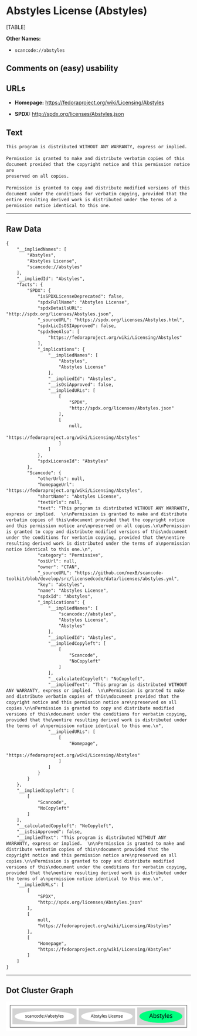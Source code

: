 Abstyles License (Abstyles)
===========================

[TABLE]

**Other Names:**

-   `scancode://abstyles`

Comments on (easy) usability
----------------------------

URLs
----

-   **Homepage:** https://fedoraproject.org/wiki/Licensing/Abstyles

-   **SPDX:** http://spdx.org/licenses/Abstyles.json

Text
----

    This program is distributed WITHOUT ANY WARRANTY, express or implied.  

    Permission is granted to make and distribute verbatim copies of this
    document provided that the copyright notice and this permission notice are
    preserved on all copies.

    Permission is granted to copy and distribute modified versions of this
    document under the conditions for verbatim copying, provided that the
    entire resulting derived work is distributed under the terms of a
    permission notice identical to this one.

------------------------------------------------------------------------

Raw Data
--------

    {
        "__impliedNames": [
            "Abstyles",
            "Abstyles License",
            "scancode://abstyles"
        ],
        "__impliedId": "Abstyles",
        "facts": {
            "SPDX": {
                "isSPDXLicenseDeprecated": false,
                "spdxFullName": "Abstyles License",
                "spdxDetailsURL": "http://spdx.org/licenses/Abstyles.json",
                "_sourceURL": "https://spdx.org/licenses/Abstyles.html",
                "spdxLicIsOSIApproved": false,
                "spdxSeeAlso": [
                    "https://fedoraproject.org/wiki/Licensing/Abstyles"
                ],
                "_implications": {
                    "__impliedNames": [
                        "Abstyles",
                        "Abstyles License"
                    ],
                    "__impliedId": "Abstyles",
                    "__isOsiApproved": false,
                    "__impliedURLs": [
                        [
                            "SPDX",
                            "http://spdx.org/licenses/Abstyles.json"
                        ],
                        [
                            null,
                            "https://fedoraproject.org/wiki/Licensing/Abstyles"
                        ]
                    ]
                },
                "spdxLicenseId": "Abstyles"
            },
            "Scancode": {
                "otherUrls": null,
                "homepageUrl": "https://fedoraproject.org/wiki/Licensing/Abstyles",
                "shortName": "Abstyles License",
                "textUrls": null,
                "text": "This program is distributed WITHOUT ANY WARRANTY, express or implied.  \n\nPermission is granted to make and distribute verbatim copies of this\ndocument provided that the copyright notice and this permission notice are\npreserved on all copies.\n\nPermission is granted to copy and distribute modified versions of this\ndocument under the conditions for verbatim copying, provided that the\nentire resulting derived work is distributed under the terms of a\npermission notice identical to this one.\n",
                "category": "Permissive",
                "osiUrl": null,
                "owner": "CTAN",
                "_sourceURL": "https://github.com/nexB/scancode-toolkit/blob/develop/src/licensedcode/data/licenses/abstyles.yml",
                "key": "abstyles",
                "name": "Abstyles License",
                "spdxId": "Abstyles",
                "_implications": {
                    "__impliedNames": [
                        "scancode://abstyles",
                        "Abstyles License",
                        "Abstyles"
                    ],
                    "__impliedId": "Abstyles",
                    "__impliedCopyleft": [
                        [
                            "Scancode",
                            "NoCopyleft"
                        ]
                    ],
                    "__calculatedCopyleft": "NoCopyleft",
                    "__impliedText": "This program is distributed WITHOUT ANY WARRANTY, express or implied.  \n\nPermission is granted to make and distribute verbatim copies of this\ndocument provided that the copyright notice and this permission notice are\npreserved on all copies.\n\nPermission is granted to copy and distribute modified versions of this\ndocument under the conditions for verbatim copying, provided that the\nentire resulting derived work is distributed under the terms of a\npermission notice identical to this one.\n",
                    "__impliedURLs": [
                        [
                            "Homepage",
                            "https://fedoraproject.org/wiki/Licensing/Abstyles"
                        ]
                    ]
                }
            }
        },
        "__impliedCopyleft": [
            [
                "Scancode",
                "NoCopyleft"
            ]
        ],
        "__calculatedCopyleft": "NoCopyleft",
        "__isOsiApproved": false,
        "__impliedText": "This program is distributed WITHOUT ANY WARRANTY, express or implied.  \n\nPermission is granted to make and distribute verbatim copies of this\ndocument provided that the copyright notice and this permission notice are\npreserved on all copies.\n\nPermission is granted to copy and distribute modified versions of this\ndocument under the conditions for verbatim copying, provided that the\nentire resulting derived work is distributed under the terms of a\npermission notice identical to this one.\n",
        "__impliedURLs": [
            [
                "SPDX",
                "http://spdx.org/licenses/Abstyles.json"
            ],
            [
                null,
                "https://fedoraproject.org/wiki/Licensing/Abstyles"
            ],
            [
                "Homepage",
                "https://fedoraproject.org/wiki/Licensing/Abstyles"
            ]
        ]
    }

------------------------------------------------------------------------

Dot Cluster Graph
-----------------

![](../dot/Abstyles.svg "dot")